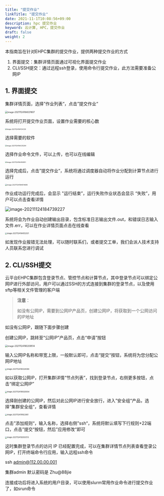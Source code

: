 ```yaml
---
title: "提交作业"
linkTitle: "提交作业"
date: 2021-11-1T10:08:56+09:00
description: hpc 提交作业
keyword: 云计算, HPC，提交作业
draft: false
weight: 2
---
```


本指南旨在针对EHPC集群的提交作业，提供两种提交作业的方式

1. 界面提交：集群详情页面通过可视化界面提交作业
2. CLI/SSH提交：通过远程ssh登录，使用命令行提交作业，此方法需要准备公网IP

## 1. 界面提交

集群详情页面，选择”作业列表“，点击”提交作业“

<img src="../_images/image-20211124184021607.png" alt="image-20211124184021607" style="zoom:50%;" />

系统将打开提交作业页面，设置作业需要的核心数

<img src="../_images/image-20211124184134339.png" alt="image-20211124184134339" style="zoom:35%;" />

选择需要的软件

<img src="../_images/image-20211124184235264.png" alt="image-20211124184235264" style="zoom:35%;" />

选择作业命令文件，可以上传，也可以在线编辑

<img src="../_images/image-20211124184458951.png" alt="image-20211124184458951" style="zoom:35%;" />

选择完成后，点击”提交作业“，系统将通过调度器自动将作业分配到计算节点进行运行

<img src="../_images/image-20211124184614685.png" alt="image-20211124184614685" style="zoom:38%;" />

作业成功运行完成后，会显示 "运行结束”，运行失败作业状态会显示 “失败”，用户可以点击查看详情

![image-20211124184739227](../_images/image-20211124184739227.png)

系统将会为作业自动创建输出目录，包含标准日志输出文件.out，和错误日志输入文件.err，可以在作业详情页面点击在线查看

<img src="../_images/image-20211124184952031.png" alt="image-20211124184952031" style="zoom:40%;" />

如发现作业报错无法处理，可以随时联系们，或者提交工单，我们会派人技术支持人员联系您进行调试



## 2. CLI/SSH提交

云平台EHPC集群包含登录节点、管控节点和计算节点，其中登录节点可以绑定公网IP进行外部访问，用户可以通过SSH的方式连接到集群的登录节点，以及使用sftp等相关文件管理的客户端

> **注意**：
>
> 如没有公网IP，需要到公网IP产品页，创建公网IP，将获取到一个公网访问的IP地址

如没有公网IP，跟随下面步骤创建

创建公网IP，跳转至“公网IP”产品页，点击“申请”按钮

<img src="../_images/image-20211124190209514.png" alt="image-20211124190209514" style="zoom:50%;" />

输入公网IP名称和带宽上限，一般默认即可，点击“提交“按钮，系统将为您分配公网IP地址

<img src="../_images/image-20211124190328368.png" alt="image-20211124190328368" style="zoom:40%;" />

如以获取公网IP，打开集群详情“节点列表”，找到登录节点，右侧更多按钮，点击“绑定公网IP”

<img src="../_images/image-20211124190020004.png" alt="image-20211124190020004" style="zoom:40%;" />



选择刚创建的公网IP，然后对此公网IP进行安全放行，进入”安全组“产品，选择”集群安全组“，查看详情

<img src="../_images/image-20211124191822801.png" alt="image-20211124191822801" style="zoom:40%;" />

点击”添加规则“，输入名称，选择右侧”ssh“，系统将默认填写下行规则+22端口，点击”提交“按钮，然后”应用修改“即可

<img src="../_images/image-20211124192003513.png" alt="image-20211124192003513" style="zoom:40%;" />

这时集群登录节点的访问 IP 已经配置完成，可以在集群详情节点列表查看登录公网IP，打开终端命令行应用，输入远程ssh命令

ssh admin@112.00.00.001

集群admin 默认密码是 Zhu@88jie

连接成功后将进入系统的用户目录，可以使用slurm常用作业命令进行提交作业了，如srun命令



